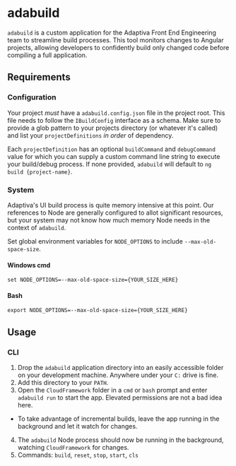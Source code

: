 # adabuild
`adabuild` is a custom application for the Adaptiva Front End Engineering team to streamline build processes. This tool monitors changes to Angular projects, allowing developers to confidently build only changed code before compiling a full application.

## Requirements

### Configuration
Your project _must_ have a `adabuild.config.json` file in the project root. This file needs to follow the `IBuildConfig` interface as a schema. Make sure to provide a glob pattern to your projects directory (or whatever it's called) and list your `projectDefinitions` _in order_ of dependency.

Each `projectDefinition` has an optional `buildCommand` and `debugCommand` value for which you can supply a custom command line string to execute your build/debug process. If none provided, `adabuild` will default to `ng build {project-name}`.

### System
Adaptiva's UI build process is quite memory intensive at this point. Our references to Node are generally configured to allot significant resources, but your system may not know how much memory Node needs in the context of `adabuild`.

Set global environment variables for `NODE_OPTIONS` to include `--max-old-space-size`.

#### Windows cmd
```
set NODE_OPTIONS=--max-old-space-size={YOUR_SIZE_HERE}
```

#### Bash
```
export NODE_OPTIONS=--max-old-space-size={YOUR_SIZE_HERE}
```

## Usage

### CLI
 1. Drop the `adabuild` application directory into an easily accessible folder on your development machine. Anywhere under your `C:` drive is fine.
 2. Add this directory to your `PATH`.
 3. Open the `CloudFramework` folder in a `cmd` or `bash` prompt and enter `adabuild run` to start the app. Elevated permissions are not a bad idea here.
  - To take advantage of incremental builds, leave the app running in the background and let it watch for changes.
 4. The `adabuild` Node process should now be running in the background, watching `CloudFramework` for changes.
 5. Commands:  `build`, `reset`, `stop`, `start`, `cls`

